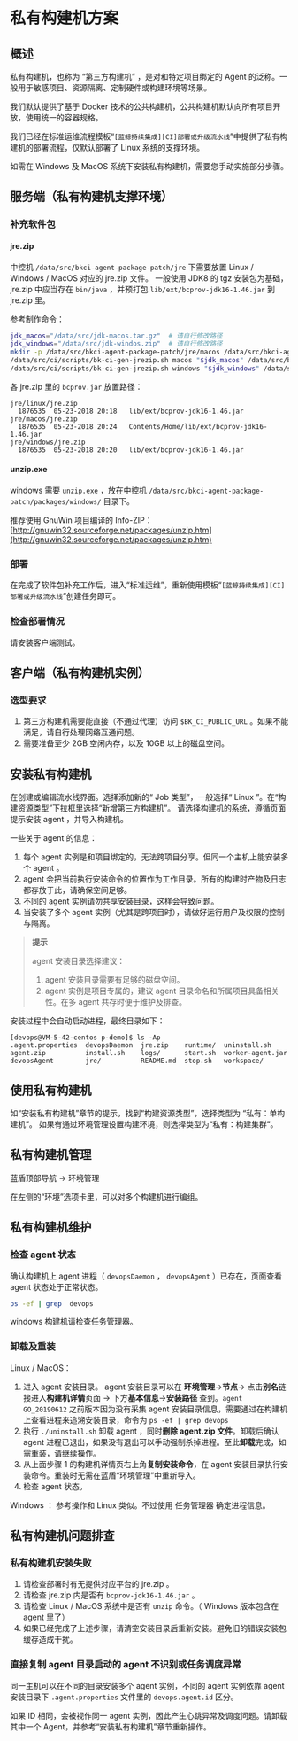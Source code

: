 # 私有构建机方案
## 概述
私有构建机，也称为 “第三方构建机” ，是对和特定项目绑定的 Agent 的泛称。一般用于敏感项目、资源隔离、定制硬件或构建环境等场景。

我们默认提供了基于 Docker 技术的公共构建机，公共构建机默认向所有项目开放，使用统一的容器规格。

我们已经在标准运维流程模板“`[蓝鲸持续集成][CI]部署或升级流水线`”中提供了私有构建机的部署流程，仅默认部署了 Linux 系统的支撑环境。

如需在 Windows 及 MacOS 系统下安装私有构建机，需要您手动实施部分步骤。

## 服务端（私有构建机支撑环境）
### 补充软件包
#### jre.zip
中控机 `/data/src/bkci-agent-package-patch/jre` 下需要放置 Linux / Windows / MacOS 对应的 jre.zip 文件。
一般使用 JDK8 的 tgz 安装包为基础， jre.zip 中应当存在 `bin/java` ，并预打包 `lib/ext/bcprov-jdk16-1.46.jar` 到 jre.zip 里。

参考制作命令：
``` bash
jdk_macos="/data/src/jdk-macos.tar.gz"  # 请自行修改路径
jdk_windows="/data/src/jdk-windos.zip"  # 请自行修改路径
mkdir -p /data/src/bkci-agent-package-patch/jre/macos /data/src/bkci-agent-package-patch/jre/windows
/data/src/ci/scripts/bk-ci-gen-jrezip.sh macos "$jdk_macos" /data/src/bkci-agent-package-patch/jre/macos/jre.zip
/data/src/ci/scripts/bk-ci-gen-jrezip.sh windows "$jdk_windows" /data/src/bkci-agent-package-patch/jre/windows/jre.zip
```

各 jre.zip 里的 `bcprov.jar` 放置路径：
```text
jre/linux/jre.zip
  1876535  05-23-2018 20:18   lib/ext/bcprov-jdk16-1.46.jar
jre/macos/jre.zip
  1876535  05-23-2018 20:24   Contents/Home/lib/ext/bcprov-jdk16-1.46.jar
jre/windows/jre.zip
  1876535  05-23-2018 20:20   lib/ext/bcprov-jdk16-1.46.jar
```

#### unzip.exe

windows 需要 `unzip.exe` ，放在中控机 `/data/src/bkci-agent-package-patch/packages/windows/` 目录下。

推荐使用 GnuWin 项目编译的 Info-ZIP： [http://gnuwin32.sourceforge.net/packages/unzip.htm](http://gnuwin32.sourceforge.net/packages/unzip.htm)

### 部署

在完成了软件包补充工作后，进入“标准运维”，重新使用模板“`[蓝鲸持续集成][CI]部署或升级流水线`”创建任务即可。

### 检查部署情况

请安装客户端测试。

## 客户端（私有构建机实例）
### 选型要求

1. 第三方构建机需要能直接（不通过代理）访问 `$BK_CI_PUBLIC_URL` 。如果不能满足，请自行处理网络互通问题。
2. 需要准备至少 2GB 空闲内存，以及 10GB 以上的磁盘空间。

## 安装私有构建机

在创建或编辑流水线界面。选择添加新的“ Job 类型”，一般选择“ Linux ”。在“构建资源类型”下拉框里选择“新增第三方构建机”。
请选择构建机的系统，遵循页面提示安装 agent ，并导入构建机。

一些关于 agent 的信息：
1. 每个 agent 实例是和项目绑定的，无法跨项目分享。但同一个主机上能安装多个 agent 。
2. agent 会把当前执行安装命令的位置作为工作目录。所有的构建时产物及日志都存放于此，请确保空间足够。
3. 不同的 agent 实例请勿共享安装目录，这样会导致问题。
4. 当安装了多个 agent 实例（尤其是跨项目时），请做好运行用户及权限的控制与隔离。

>**提示**
>
>agent 安装目录选择建议：
>1. agent 安装目录需要有足够的磁盘空间。
>2. agent 实例是项目专属的，建议 agent 目录命名和所属项目具备相关性。在多 agent 共存时便于维护及排查。

安装过程中会自动启动进程，最终目录如下：
```text
[devops@VM-5-42-centos p-demo]$ ls -Ap
.agent.properties  devopsDaemon  jre.zip    runtime/  uninstall.sh
agent.zip          install.sh    logs/      start.sh  worker-agent.jar
devopsAgent        jre/          README.md  stop.sh   workspace/
```

## 使用私有构建机

如“安装私有构建机”章节的提示，找到“构建资源类型”，选择类型为 “私有：单构建机”。
如果有通过环境管理设置构建环境，则选择类型为“私有：构建集群”。

## 私有构建机管理

蓝盾顶部导航 → 环境管理

在左侧的“环境”选项卡里，可以对多个构建机进行编组。

## 私有构建机维护
### 检查 agent 状态

确认构建机上 agent 进程（ `devopsDaemon` ， `devopsAgent` ）已存在，页面查看 agent 状态处于正常状态。
```bash
ps -ef | grep  devops
```
windows 构建机请检查任务管理器。

### 卸载及重装

Linux / MacOS：
1. 进入 agent 安装目录。 agent 安装目录可以在 **环境管理**→**节点**→ 点击**别名**链接进入**构建机详情**页面 → 下方**基本信息**→**安装路径** 查到。`agent GO_20190612` 之前版本因为没有采集 agent 安装目录信息，需要通过在构建机上查看进程来追溯安装目录，命令为 `ps -ef | grep devops`
2. 执行 `./uninstall.sh` 卸载 agent ，同时**删除 agent.zip 文件**。卸载后确认 agent 进程已退出，如果没有退出可以手动强制杀掉进程。至此**卸载**完成，如需重装，请继续操作。
3. 从上面步骤 1 的构建机详情页右上角**复制安装命令**，在 agent 安装目录执行安装命令。重装时无需在蓝盾“环境管理”中重新导入。
4. 检查 agent 状态。

Windows ：
参考操作和 Linux 类似。不过使用 任务管理器 确定进程信息。

## 私有构建机问题排查
### 私有构建机安装失败
1. 请检查部署时有无提供对应平台的 jre.zip 。
2. 请检查 jre.zip 内是否有 `bcprov-jdk16-1.46.jar` 。
3. 请检查 Linux / MacOS 系统中是否有 `unzip` 命令。（ Windows 版本包含在 agent 里了）
4. 如果已经完成了上述步骤，请清空安装目录后重新安装。避免旧的错误安装包缓存造成干扰。

### 直接复制 agent 目录启动的 agent 不识别或任务调度异常
同一主机可以在不同的目录安装多个 agent 实例，不同的 agent 实例依靠 agent 安装目录下 `.agent.properties` 文件里的 `devops.agent.id` 区分。

如果 ID 相同，会被视作同一 agent 实例，因此产生心跳异常及调度问题。请卸载其中一个 Agent，并参考“安装私有构建机”章节重新操作。
